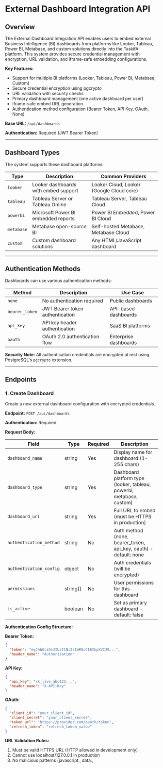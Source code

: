 # External Dashboard Integration API

## Overview

The External Dashboard Integration API enables users to embed external Business Intelligence (BI) dashboards from platforms like Looker, Tableau, Power BI, Metabase, and custom solutions directly into the TaskifAI platform. This system provides secure credential management with encryption, URL validation, and iframe-safe embedding configurations.

**Key Features:**
- Support for multiple BI platforms (Looker, Tableau, Power BI, Metabase, Custom)
- Secure credential encryption using pgcrypto
- URL validation with security checks
- Primary dashboard management (one active dashboard per user)
- Iframe-safe embed URL generation
- Authentication method configuration (Bearer Token, API Key, OAuth, None)

**Base URL:** `/api/dashboards`

**Authentication:** Required (JWT Bearer Token)

---

## Dashboard Types

The system supports these dashboard platforms:

| Type | Description | Common Providers |
|------|-------------|------------------|
| `looker` | Looker dashboards with embed support | Looker Cloud, Looker (Google Cloud core) |
| `tableau` | Tableau Server or Tableau Online | Tableau Server, Tableau Cloud |
| `powerbi` | Microsoft Power BI embedded reports | Power BI Embedded, Power BI Cloud |
| `metabase` | Metabase open-source BI | Self-hosted Metabase, Metabase Cloud |
| `custom` | Custom dashboard solutions | Any HTML/JavaScript dashboard |

---

## Authentication Methods

Dashboards can use various authentication methods:

| Method | Description | Use Case |
|--------|-------------|----------|
| `none` | No authentication required | Public dashboards |
| `bearer_token` | JWT Bearer token authentication | API-based dashboards |
| `api_key` | API key header authentication | SaaS BI platforms |
| `oauth` | OAuth 2.0 authentication flow | Enterprise dashboards |

**Security Note:** All authentication credentials are encrypted at rest using PostgreSQL's `pgcrypto` extension.

---

## Endpoints

### 1. Create Dashboard

Create a new external dashboard configuration with encrypted credentials.

**Endpoint:** `POST /api/dashboards`

**Authentication:** Required

**Request Body:**

| Field | Type | Required | Description |
|-------|------|----------|-------------|
| `dashboard_name` | string | Yes | Display name for dashboard (1-255 chars) |
| `dashboard_type` | string | Yes | Dashboard platform type (looker, tableau, powerbi, metabase, custom) |
| `dashboard_url` | string | Yes | Full URL to embed (must be HTTPS in production) |
| `authentication_method` | string | No | Auth method (none, bearer_token, api_key, oauth) - default: none |
| `authentication_config` | object | No | Auth credentials (will be encrypted) |
| `permissions` | string[] | No | User permissions for this dashboard |
| `is_active` | boolean | No | Set as primary dashboard - default: false |

**Authentication Config Structure:**

**Bearer Token:**
```json
{
  "token": "eyJhbGciOiJIUzI1NiIsInR5cCI6IkpXVCJ9...",
  "header_name": "Authorization"
}
```

**API Key:**
```json
{
  "api_key": "sk_live_abc123...",
  "header_name": "X-API-Key"
}
```

**OAuth:**
```json
{
  "client_id": "your_client_id",
  "client_secret": "your_client_secret",
  "token_url": "https://provider.com/oauth/token",
  "refresh_token": "refresh_token_value"
}
```

**URL Validation Rules:**

1. Must be valid HTTPS URL (HTTP allowed in development only)
2. Cannot use localhost/127.0.0.1 in production
3. No malicious patterns (javascript:, data:, <script>, etc.)
4. Optional domain whitelist enforcement
5. Provider-specific validation (e.g., Looker URLs must contain "looker")

#### Example Requests

**cURL:**

```bash
curl -X POST "https://api.taskifai.com/api/dashboards" \
  -H "Authorization: Bearer YOUR_JWT_TOKEN" \
  -H "Content-Type: application/json" \
  -d '{
    "dashboard_name": "Sales Analytics",
    "dashboard_type": "looker",
    "dashboard_url": "https://company.looker.com/dashboards/123",
    "authentication_method": "bearer_token",
    "authentication_config": {
      "token": "eyJhbGciOiJIUzI1NiIsInR5cCI6IkpXVCJ9...",
      "header_name": "Authorization"
    },
    "is_active": true
  }'
```

**Python:**

```python
import requests

url = "https://api.taskifai.com/api/dashboards"
headers = {
    "Authorization": f"Bearer {jwt_token}",
    "Content-Type": "application/json"
}
payload = {
    "dashboard_name": "Sales Analytics",
    "dashboard_type": "looker",
    "dashboard_url": "https://company.looker.com/dashboards/123",
    "authentication_method": "bearer_token",
    "authentication_config": {
        "token": "eyJhbGciOiJIUzI1NiIsInR5cCI6IkpXVCJ9...",
        "header_name": "Authorization"
    },
    "is_active": True
}

response = requests.post(url, json=payload, headers=headers)

if response.status_code == 201:
    dashboard = response.json()
    print(f"Created dashboard: {dashboard['config_id']}")
else:
    print(f"Error: {response.status_code} - {response.json()}")
```

**JavaScript:**

```javascript
const createDashboard = async () => {
  const response = await fetch('https://api.taskifai.com/api/dashboards', {
    method: 'POST',
    headers: {
      'Authorization': `Bearer ${jwtToken}`,
      'Content-Type': 'application/json'
    },
    body: JSON.stringify({
      dashboard_name: 'Sales Analytics',
      dashboard_type: 'looker',
      dashboard_url: 'https://company.looker.com/dashboards/123',
      authentication_method: 'bearer_token',
      authentication_config: {
        token: 'eyJhbGciOiJIUzI1NiIsInR5cCI6IkpXVCJ9...',
        header_name: 'Authorization'
      },
      is_active: true
    })
  });

  if (response.ok) {
    const dashboard = await response.json();
    console.log('Created dashboard:', dashboard.config_id);
  } else {
    const error = await response.json();
    console.error('Error:', error.detail);
  }
};
```

#### Success Response

**Status:** `201 Created`

```json
{
  "config_id": "550e8400-e29b-41d4-a716-446655440000",
  "dashboard_name": "Sales Analytics",
  "dashboard_type": "looker",
  "dashboard_url": "https://company.looker.com/dashboards/123",
  "authentication_method": "bearer_token",
  "authentication_config": {
    "token": "eyJhbGciOiJIUzI1NiIsInR5cCI6IkpXVCJ9...",
    "header_name": "Authorization"
  },
  "permissions": [],
  "is_active": true,
  "is_primary": true,
  "created_at": "2025-10-18T10:30:00Z",
  "updated_at": "2025-10-18T10:30:00Z"
}
```

#### Error Responses

**400 Bad Request - Invalid URL:**

```json
{
  "detail": "Invalid dashboard URL: URL must start with https://"
}
```

**400 Bad Request - Localhost in Production:**

```json
{
  "detail": "Invalid dashboard URL: Localhost URLs are not allowed in production"
}
```

**400 Bad Request - Malicious Pattern:**

```json
{
  "detail": "Invalid dashboard URL: Malicious pattern detected: javascript:"
}
```

**401 Unauthorized:**

```json
{
  "detail": "Not authenticated"
}
```

**500 Internal Server Error:**

```json
{
  "detail": "Failed to create dashboard: Database connection error"
}
```

---

### 2. List Dashboards

Retrieve all dashboard configurations for the authenticated user, with primary dashboard first.

**Endpoint:** `GET /api/dashboards`

**Authentication:** Required

**Query Parameters:**

| Parameter | Type | Default | Description |
|-----------|------|---------|-------------|
| `skip` | integer | 0 | Pagination offset |
| `limit` | integer | 50 | Number of dashboards to return (max 100) |

#### Example Requests

**cURL:**

```bash
curl -X GET "https://api.taskifai.com/api/dashboards?skip=0&limit=10" \
  -H "Authorization: Bearer YOUR_JWT_TOKEN"
```

**Python:**

```python
import requests

url = "https://api.taskifai.com/api/dashboards"
headers = {"Authorization": f"Bearer {jwt_token}"}
params = {"skip": 0, "limit": 10}

response = requests.get(url, headers=headers, params=params)

if response.status_code == 200:
    data = response.json()
    print(f"Found {data['total']} dashboards")
    for dashboard in data['dashboards']:
        print(f"- {dashboard['dashboard_name']} ({'Primary' if dashboard['is_primary'] else 'Secondary'})")
else:
    print(f"Error: {response.status_code}")
```

**JavaScript:**

```javascript
const listDashboards = async (skip = 0, limit = 10) => {
  const url = new URL('https://api.taskifai.com/api/dashboards');
  url.searchParams.append('skip', skip);
  url.searchParams.append('limit', limit);

  const response = await fetch(url, {
    headers: {
      'Authorization': `Bearer ${jwtToken}`
    }
  });

  if (response.ok) {
    const data = await response.json();
    console.log(`Found ${data.total} dashboards`);
    data.dashboards.forEach(dashboard => {
      console.log(`- ${dashboard.dashboard_name} (${dashboard.is_primary ? 'Primary' : 'Secondary'})`);
    });
  } else {
    console.error('Error:', response.status);
  }
};
```

#### Success Response

**Status:** `200 OK`

```json
{
  "dashboards": [
    {
      "config_id": "550e8400-e29b-41d4-a716-446655440000",
      "dashboard_name": "Sales Analytics",
      "dashboard_type": "looker",
      "dashboard_url": "https://company.looker.com/dashboards/123",
      "authentication_method": "bearer_token",
      "authentication_config": {
        "token": "eyJhbGciOiJIUzI1NiIsInR5cCI6IkpXVCJ9...",
        "header_name": "Authorization"
      },
      "permissions": ["view", "export"],
      "is_active": true,
      "is_primary": true,
      "created_at": "2025-10-18T10:30:00Z",
      "updated_at": "2025-10-18T10:30:00Z"
    },
    {
      "config_id": "660e8400-e29b-41d4-a716-446655440001",
      "dashboard_name": "Marketing Metrics",
      "dashboard_type": "tableau",
      "dashboard_url": "https://tableau.company.com/views/marketing",
      "authentication_method": "api_key",
      "authentication_config": {
        "api_key": "sk_live_abc123...",
        "header_name": "X-API-Key"
      },
      "permissions": ["view"],
      "is_active": false,
      "is_primary": false,
      "created_at": "2025-10-17T14:20:00Z",
      "updated_at": "2025-10-17T14:20:00Z"
    }
  ],
  "total": 2,
  "skip": 0,
  "limit": 50,
  "primary_dashboard": {
    "config_id": "550e8400-e29b-41d4-a716-446655440000",
    "dashboard_name": "Sales Analytics",
    "dashboard_type": "looker",
    "dashboard_url": "https://company.looker.com/dashboards/123",
    "authentication_method": "bearer_token",
    "authentication_config": {
      "token": "eyJhbGciOiJIUzI1NiIsInR5cCI6IkpXVCJ9...",
      "header_name": "Authorization"
    },
    "permissions": ["view", "export"],
    "is_active": true,
    "is_primary": true,
    "created_at": "2025-10-18T10:30:00Z",
    "updated_at": "2025-10-18T10:30:00Z"
  }
}
```

#### Error Responses

**401 Unauthorized:**

```json
{
  "detail": "Not authenticated"
}
```

**500 Internal Server Error:**

```json
{
  "detail": "Failed to list dashboards: Database connection error"
}
```

---

### 3. Get Dashboard by ID

Retrieve detailed information for a specific dashboard configuration.

**Endpoint:** `GET /api/dashboards/{dashboard_id}`

**Authentication:** Required

**Path Parameters:**

| Parameter | Type | Required | Description |
|-----------|------|----------|-------------|
| `dashboard_id` | UUID | Yes | Dashboard configuration ID |

#### Example Requests

**cURL:**

```bash
curl -X GET "https://api.taskifai.com/api/dashboards/550e8400-e29b-41d4-a716-446655440000" \
  -H "Authorization: Bearer YOUR_JWT_TOKEN"
```

**Python:**

```python
import requests

dashboard_id = "550e8400-e29b-41d4-a716-446655440000"
url = f"https://api.taskifai.com/api/dashboards/{dashboard_id}"
headers = {"Authorization": f"Bearer {jwt_token}"}

response = requests.get(url, headers=headers)

if response.status_code == 200:
    dashboard = response.json()
    print(f"Dashboard: {dashboard['dashboard_name']}")
    print(f"Type: {dashboard['dashboard_type']}")
    print(f"Primary: {dashboard['is_primary']}")
else:
    print(f"Error: {response.status_code} - {response.json()}")
```

**JavaScript:**

```javascript
const getDashboard = async (dashboardId) => {
  const response = await fetch(
    `https://api.taskifai.com/api/dashboards/${dashboardId}`,
    {
      headers: {
        'Authorization': `Bearer ${jwtToken}`
      }
    }
  );

  if (response.ok) {
    const dashboard = await response.json();
    console.log('Dashboard:', dashboard.dashboard_name);
    console.log('Type:', dashboard.dashboard_type);
    console.log('Primary:', dashboard.is_primary);
  } else {
    const error = await response.json();
    console.error('Error:', error.detail);
  }
};
```

#### Success Response

**Status:** `200 OK`

```json
{
  "config_id": "550e8400-e29b-41d4-a716-446655440000",
  "dashboard_name": "Sales Analytics",
  "dashboard_type": "looker",
  "dashboard_url": "https://company.looker.com/dashboards/123",
  "authentication_method": "bearer_token",
  "authentication_config": {
    "token": "eyJhbGciOiJIUzI1NiIsInR5cCI6IkpXVCJ9...",
    "header_name": "Authorization"
  },
  "permissions": ["view", "export"],
  "is_active": true,
  "is_primary": true,
  "created_at": "2025-10-18T10:30:00Z",
  "updated_at": "2025-10-18T10:30:00Z"
}
```

#### Error Responses

**404 Not Found:**

```json
{
  "detail": "Dashboard not found"
}
```

**401 Unauthorized:**

```json
{
  "detail": "Not authenticated"
}
```

**500 Internal Server Error:**

```json
{
  "detail": "Failed to get dashboard: Database error"
}
```

---

### 4. Update Dashboard

Update an existing dashboard configuration. Only provided fields will be updated.

**Endpoint:** `PUT /api/dashboards/{dashboard_id}`

**Authentication:** Required

**Path Parameters:**

| Parameter | Type | Required | Description |
|-----------|------|----------|-------------|
| `dashboard_id` | UUID | Yes | Dashboard configuration ID |

**Request Body:**

All fields are optional. Only include fields you want to update.

| Field | Type | Description |
|-------|------|-------------|
| `dashboard_name` | string | Updated display name |
| `dashboard_type` | string | Updated dashboard type |
| `dashboard_url` | string | Updated embed URL (will be validated) |
| `authentication_method` | string | Updated auth method |
| `authentication_config` | object | Updated auth credentials (will be encrypted) |
| `permissions` | string[] | Updated permissions |
| `is_active` | boolean | Enable/disable dashboard |

#### Example Requests

**cURL:**

```bash
curl -X PUT "https://api.taskifai.com/api/dashboards/550e8400-e29b-41d4-a716-446655440000" \
  -H "Authorization: Bearer YOUR_JWT_TOKEN" \
  -H "Content-Type: application/json" \
  -d '{
    "dashboard_name": "Updated Sales Dashboard",
    "is_active": false
  }'
```

**Python:**

```python
import requests

dashboard_id = "550e8400-e29b-41d4-a716-446655440000"
url = f"https://api.taskifai.com/api/dashboards/{dashboard_id}"
headers = {
    "Authorization": f"Bearer {jwt_token}",
    "Content-Type": "application/json"
}
payload = {
    "dashboard_name": "Updated Sales Dashboard",
    "is_active": False
}

response = requests.put(url, json=payload, headers=headers)

if response.status_code == 200:
    dashboard = response.json()
    print(f"Updated dashboard: {dashboard['dashboard_name']}")
else:
    print(f"Error: {response.status_code} - {response.json()}")
```

**JavaScript:**

```javascript
const updateDashboard = async (dashboardId, updates) => {
  const response = await fetch(
    `https://api.taskifai.com/api/dashboards/${dashboardId}`,
    {
      method: 'PUT',
      headers: {
        'Authorization': `Bearer ${jwtToken}`,
        'Content-Type': 'application/json'
      },
      body: JSON.stringify(updates)
    }
  );

  if (response.ok) {
    const dashboard = await response.json();
    console.log('Updated dashboard:', dashboard.dashboard_name);
  } else {
    const error = await response.json();
    console.error('Error:', error.detail);
  }
};

// Example usage
updateDashboard('550e8400-e29b-41d4-a716-446655440000', {
  dashboard_name: 'Updated Sales Dashboard',
  is_active: false
});
```

#### Success Response

**Status:** `200 OK`

```json
{
  "config_id": "550e8400-e29b-41d4-a716-446655440000",
  "dashboard_name": "Updated Sales Dashboard",
  "dashboard_type": "looker",
  "dashboard_url": "https://company.looker.com/dashboards/123",
  "authentication_method": "bearer_token",
  "authentication_config": {
    "token": "eyJhbGciOiJIUzI1NiIsInR5cCI6IkpXVCJ9...",
    "header_name": "Authorization"
  },
  "permissions": ["view", "export"],
  "is_active": false,
  "is_primary": false,
  "created_at": "2025-10-18T10:30:00Z",
  "updated_at": "2025-10-18T11:45:00Z"
}
```

#### Error Responses

**400 Bad Request - Invalid URL:**

```json
{
  "detail": "Invalid dashboard URL: URL must start with https://"
}
```

**404 Not Found:**

```json
{
  "detail": "Dashboard not found"
}
```

**401 Unauthorized:**

```json
{
  "detail": "Not authenticated"
}
```

**500 Internal Server Error:**

```json
{
  "detail": "Failed to update dashboard: Database error"
}
```

---

### 5. Delete Dashboard

Permanently delete a dashboard configuration.

**Endpoint:** `DELETE /api/dashboards/{dashboard_id}`

**Authentication:** Required

**Path Parameters:**

| Parameter | Type | Required | Description |
|-----------|------|----------|-------------|
| `dashboard_id` | UUID | Yes | Dashboard configuration ID |

#### Example Requests

**cURL:**

```bash
curl -X DELETE "https://api.taskifai.com/api/dashboards/550e8400-e29b-41d4-a716-446655440000" \
  -H "Authorization: Bearer YOUR_JWT_TOKEN"
```

**Python:**

```python
import requests

dashboard_id = "550e8400-e29b-41d4-a716-446655440000"
url = f"https://api.taskifai.com/api/dashboards/{dashboard_id}"
headers = {"Authorization": f"Bearer {jwt_token}"}

response = requests.delete(url, headers=headers)

if response.status_code == 204:
    print("Dashboard deleted successfully")
else:
    print(f"Error: {response.status_code} - {response.json()}")
```

**JavaScript:**

```javascript
const deleteDashboard = async (dashboardId) => {
  const response = await fetch(
    `https://api.taskifai.com/api/dashboards/${dashboardId}`,
    {
      method: 'DELETE',
      headers: {
        'Authorization': `Bearer ${jwtToken}`
      }
    }
  );

  if (response.status === 204) {
    console.log('Dashboard deleted successfully');
  } else {
    const error = await response.json();
    console.error('Error:', error.detail);
  }
};
```

#### Success Response

**Status:** `204 No Content`

No response body.

#### Error Responses

**404 Not Found:**

```json
{
  "detail": "Dashboard not found"
}
```

**401 Unauthorized:**

```json
{
  "detail": "Not authenticated"
}
```

**500 Internal Server Error:**

```json
{
  "detail": "Failed to delete dashboard: Database error"
}
```

---

### 6. Set Primary Dashboard

Set a dashboard as the primary (active) dashboard. Only one dashboard can be primary at a time.

**Endpoint:** `PATCH /api/dashboards/{dashboard_id}/primary`

**Authentication:** Required

**Path Parameters:**

| Parameter | Type | Required | Description |
|-----------|------|----------|-------------|
| `dashboard_id` | UUID | Yes | Dashboard configuration ID |

**Behavior:**
- Sets `is_active=true` for the specified dashboard
- Automatically sets `is_active=false` for all other user dashboards
- Returns the updated dashboard configuration

#### Example Requests

**cURL:**

```bash
curl -X PATCH "https://api.taskifai.com/api/dashboards/550e8400-e29b-41d4-a716-446655440000/primary" \
  -H "Authorization: Bearer YOUR_JWT_TOKEN"
```

**Python:**

```python
import requests

dashboard_id = "550e8400-e29b-41d4-a716-446655440000"
url = f"https://api.taskifai.com/api/dashboards/{dashboard_id}/primary"
headers = {"Authorization": f"Bearer {jwt_token}"}

response = requests.patch(url, headers=headers)

if response.status_code == 200:
    dashboard = response.json()
    print(f"Set {dashboard['dashboard_name']} as primary")
else:
    print(f"Error: {response.status_code} - {response.json()}")
```

**JavaScript:**

```javascript
const setPrimaryDashboard = async (dashboardId) => {
  const response = await fetch(
    `https://api.taskifai.com/api/dashboards/${dashboardId}/primary`,
    {
      method: 'PATCH',
      headers: {
        'Authorization': `Bearer ${jwtToken}`
      }
    }
  );

  if (response.ok) {
    const dashboard = await response.json();
    console.log(`Set ${dashboard.dashboard_name} as primary`);
  } else {
    const error = await response.json();
    console.error('Error:', error.detail);
  }
};
```

#### Success Response

**Status:** `200 OK`

```json
{
  "config_id": "550e8400-e29b-41d4-a716-446655440000",
  "dashboard_name": "Sales Analytics",
  "dashboard_type": "looker",
  "dashboard_url": "https://company.looker.com/dashboards/123",
  "authentication_method": "bearer_token",
  "authentication_config": {
    "token": "eyJhbGciOiJIUzI1NiIsInR5cCI6IkpXVCJ9...",
    "header_name": "Authorization"
  },
  "permissions": ["view", "export"],
  "is_active": true,
  "is_primary": true,
  "created_at": "2025-10-18T10:30:00Z",
  "updated_at": "2025-10-18T12:00:00Z"
}
```

#### Error Responses

**404 Not Found:**

```json
{
  "detail": "Dashboard not found"
}
```

**401 Unauthorized:**

```json
{
  "detail": "Not authenticated"
}
```

**500 Internal Server Error:**

```json
{
  "detail": "Failed to set primary dashboard: Database error"
}
```

---

### 7. Get Embed URL

Generate a secure embed URL with authentication for iframe display.

**Endpoint:** `POST /api/dashboards/embed`

**Authentication:** Required

**Request Body:**

| Field | Type | Required | Description |
|-------|------|----------|-------------|
| `dashboard_id` | UUID | Yes | Dashboard configuration ID |

**Response includes:**
- Embed-ready URL with authentication
- Dashboard metadata
- Recommended iframe sandbox attributes

#### Example Requests

**cURL:**

```bash
curl -X POST "https://api.taskifai.com/api/dashboards/embed" \
  -H "Authorization: Bearer YOUR_JWT_TOKEN" \
  -H "Content-Type: application/json" \
  -d '{
    "dashboard_id": "550e8400-e29b-41d4-a716-446655440000"
  }'
```

**Python:**

```python
import requests

url = "https://api.taskifai.com/api/dashboards/embed"
headers = {
    "Authorization": f"Bearer {jwt_token}",
    "Content-Type": "application/json"
}
payload = {
    "dashboard_id": "550e8400-e29b-41d4-a716-446655440000"
}

response = requests.post(url, json=payload, headers=headers)

if response.status_code == 200:
    embed_data = response.json()
    print(f"Embed URL: {embed_data['embed_url']}")
    print(f"Requires auth: {embed_data['requires_auth']}")
    print(f"Sandbox attributes: {', '.join(embed_data['sandbox_attributes'])}")
else:
    print(f"Error: {response.status_code} - {response.json()}")
```

**JavaScript:**

```javascript
const getEmbedUrl = async (dashboardId) => {
  const response = await fetch('https://api.taskifai.com/api/dashboards/embed', {
    method: 'POST',
    headers: {
      'Authorization': `Bearer ${jwtToken}`,
      'Content-Type': 'application/json'
    },
    body: JSON.stringify({
      dashboard_id: dashboardId
    })
  });

  if (response.ok) {
    const embedData = await response.json();
    console.log('Embed URL:', embedData.embed_url);
    console.log('Requires auth:', embedData.requires_auth);

    // Create iframe
    const iframe = document.createElement('iframe');
    iframe.src = embedData.embed_url;
    iframe.sandbox = embedData.sandbox_attributes.join(' ');
    iframe.width = '100%';
    iframe.height = '600px';

    document.getElementById('dashboard-container').appendChild(iframe);
  } else {
    const error = await response.json();
    console.error('Error:', error.detail);
  }
};
```

#### Success Response

**Status:** `200 OK`

```json
{
  "embed_url": "https://company.looker.com/embed/dashboards/123?embed_domain=taskifai.com&auth_token=eyJhbGciOiJIUzI1NiIsInR5cCI6IkpXVCJ9...",
  "dashboard_name": "Sales Analytics",
  "dashboard_type": "looker",
  "requires_auth": true,
  "sandbox_attributes": [
    "allow-scripts",
    "allow-same-origin",
    "allow-forms",
    "allow-popups",
    "allow-downloads"
  ]
}
```

**Embed URL Transformation Examples:**

**Looker:**
- Original: `https://company.looker.com/dashboards/123`
- Embed: `https://company.looker.com/embed/dashboards/123`

**Tableau:**
- Original: `https://tableau.company.com/views/dashboard`
- Embed: `https://tableau.company.com/views/dashboard?:embed=y&:showVizHome=no`

**Power BI:**
- Original: `https://app.powerbi.com/view?r=abc123`
- Embed: Same (no transformation needed)

#### Error Responses

**404 Not Found:**

```json
{
  "detail": "Dashboard not found"
}
```

**401 Unauthorized:**

```json
{
  "detail": "Not authenticated"
}
```

**500 Internal Server Error:**

```json
{
  "detail": "Failed to get embed URL: Configuration error"
}
```

---

## Dynamic Dashboard Configuration API

The Dynamic Dashboard Configuration API allows users to customize their dashboard layout, KPIs, widgets, and filters. This is separate from the External Dashboard Integration and manages the internal TaskifAI dashboard experience.

**Base URL:** `/api/dashboard-configs`

**Authentication:** Required (JWT Bearer Token)

---

### Dashboard Configuration Concepts

#### Widget Types

| Widget Type | Description | Use Case |
|------------|-------------|----------|
| `kpi_grid` | Grid of KPI metrics | Overview statistics |
| `recent_uploads` | Recent file uploads | Upload history |
| `top_products` | Best-selling products | Product performance |
| `reseller_performance` | Reseller metrics | B2B analytics |
| `category_revenue` | Revenue by category | Category analysis |
| `revenue_chart` | Revenue over time | Trend analysis |
| `sales_trend` | Sales trend line chart | Sales forecasting |

#### KPI Types

| KPI Type | Description | Data Source |
|----------|-------------|-------------|
| `total_revenue` | Total sales revenue | ecommerce_orders |
| `total_units` | Total units sold | ecommerce_orders |
| `avg_price` | Average selling price | ecommerce_orders |
| `total_uploads` | Total file uploads | upload_batches |
| `gross_profit` | Total gross profit | ecommerce_orders |
| `profit_margin` | Profit margin % | ecommerce_orders |
| `unique_countries` | Countries with sales | ecommerce_orders |
| `order_count` | Total order count | ecommerce_orders |
| `reseller_count` | Active resellers | BIBBI resellers |
| `category_mix` | Category distribution | ecommerce_orders |
| `yoy_growth` | Year-over-year growth | ecommerce_orders |
| `top_products` | Top 10 products | ecommerce_orders |

#### Dashboard Filters

Dashboards support these default filters:

**Date Ranges:**
- `last_7_days`, `last_14_days`, `last_30_days`
- `last_60_days`, `last_90_days`, `last_180_days`, `last_365_days`
- `this_month`, `last_month`
- `this_quarter`, `last_quarter`
- `this_year`, `last_year`
- `all_time`

**Other Filters:**
- `vendor`: Filter by vendor (default: "all")
- `category`: Filter by product category (optional)
- `reseller`: Filter by reseller (BIBBI only, optional)

---

### 8. Get Default Dashboard Config

Retrieve the default dashboard configuration for the current user.

**Endpoint:** `GET /api/dashboard-configs/default`

**Authentication:** Required

**Priority Order:**
1. User's personal default (`is_default=true`, `user_id=current_user`)
2. Tenant-wide default (`is_default=true`, `user_id=NULL`)

#### Example Requests

**cURL:**

```bash
curl -X GET "https://api.taskifai.com/api/dashboard-configs/default" \
  -H "Authorization: Bearer YOUR_JWT_TOKEN"
```

**Python:**

```python
import requests

url = "https://api.taskifai.com/api/dashboard-configs/default"
headers = {"Authorization": f"Bearer {jwt_token}"}

response = requests.get(url, headers=headers)

if response.status_code == 200:
    config = response.json()
    print(f"Dashboard: {config['dashboard_name']}")
    print(f"Widgets: {len(config['layout'])}")
    print(f"KPIs: {', '.join(config['kpis'])}")
else:
    print(f"Error: {response.status_code} - {response.json()}")
```

**JavaScript:**

```javascript
const getDefaultDashboard = async () => {
  const response = await fetch(
    'https://api.taskifai.com/api/dashboard-configs/default',
    {
      headers: {
        'Authorization': `Bearer ${jwtToken}`
      }
    }
  );

  if (response.ok) {
    const config = await response.json();
    console.log('Dashboard:', config.dashboard_name);
    console.log('Widgets:', config.layout.length);
    console.log('KPIs:', config.kpis.join(', '));
  } else {
    const error = await response.json();
    console.error('Error:', error.detail);
  }
};
```

#### Success Response

**Status:** `200 OK`

```json
{
  "dashboard_id": "550e8400-e29b-41d4-a716-446655440000",
  "user_id": null,
  "dashboard_name": "Overview Dashboard",
  "description": "Real-time overview of sales performance",
  "layout": [
    {
      "id": "kpi-grid",
      "type": "kpi_grid",
      "position": {
        "row": 0,
        "col": 0,
        "width": 12,
        "height": 2
      },
      "props": {
        "title": "Key Metrics",
        "kpis": ["total_revenue", "total_units", "avg_price", "profit_margin"]
      }
    },
    {
      "id": "revenue-chart",
      "type": "revenue_chart",
      "position": {
        "row": 2,
        "col": 0,
        "width": 8,
        "height": 4
      },
      "props": {
        "title": "Revenue Trend",
        "chart_type": "area"
      }
    },
    {
      "id": "top-products",
      "type": "top_products",
      "position": {
        "row": 2,
        "col": 8,
        "width": 4,
        "height": 4
      },
      "props": {
        "title": "Top Products",
        "limit": 10
      }
    }
  ],
  "kpis": ["total_revenue", "total_units", "avg_price", "profit_margin"],
  "filters": {
    "date_range": "last_30_days",
    "vendor": "all",
    "category": null,
    "reseller": null
  },
  "is_default": true,
  "is_active": true,
  "display_order": 0,
  "created_at": "2025-10-10T10:00:00Z",
  "updated_at": "2025-10-10T10:00:00Z"
}
```

#### Error Responses

**404 Not Found:**

```json
{
  "detail": "No default dashboard configuration found"
}
```

**401 Unauthorized:**

```json
{
  "detail": "Not authenticated"
}
```

**500 Internal Server Error:**

```json
{
  "detail": "Failed to fetch default dashboard config: Database error"
}
```

---

### 9. List Dashboard Configs

List all dashboard configurations for the current user.

**Endpoint:** `GET /api/dashboard-configs`

**Authentication:** Required

**Query Parameters:**

| Parameter | Type | Default | Description |
|-----------|------|---------|-------------|
| `include_tenant_defaults` | boolean | true | Include tenant-wide defaults in results |

#### Example Requests

**cURL:**

```bash
curl -X GET "https://api.taskifai.com/api/dashboard-configs?include_tenant_defaults=true" \
  -H "Authorization: Bearer YOUR_JWT_TOKEN"
```

**Python:**

```python
import requests

url = "https://api.taskifai.com/api/dashboard-configs"
headers = {"Authorization": f"Bearer {jwt_token}"}
params = {"include_tenant_defaults": True}

response = requests.get(url, headers=headers, params=params)

if response.status_code == 200:
    data = response.json()
    print(f"Total dashboards: {data['total']}")
    print(f"Has default: {data['has_default']}")
    for dashboard in data['dashboards']:
        print(f"- {dashboard['dashboard_name']} ({dashboard['widget_count']} widgets)")
else:
    print(f"Error: {response.status_code}")
```

**JavaScript:**

```javascript
const listDashboardConfigs = async (includeTenantDefaults = true) => {
  const url = new URL('https://api.taskifai.com/api/dashboard-configs');
  url.searchParams.append('include_tenant_defaults', includeTenantDefaults);

  const response = await fetch(url, {
    headers: {
      'Authorization': `Bearer ${jwtToken}`
    }
  });

  if (response.ok) {
    const data = await response.json();
    console.log(`Total dashboards: ${data.total}`);
    console.log(`Has default: ${data.has_default}`);
    data.dashboards.forEach(dashboard => {
      console.log(`- ${dashboard.dashboard_name} (${dashboard.widget_count} widgets)`);
    });
  } else {
    console.error('Error:', response.status);
  }
};
```

#### Success Response

**Status:** `200 OK`

```json
{
  "dashboards": [
    {
      "dashboard_id": "550e8400-e29b-41d4-a716-446655440000",
      "dashboard_name": "Overview Dashboard",
      "description": "Real-time overview of sales performance",
      "is_default": true,
      "is_active": true,
      "display_order": 0,
      "widget_count": 3,
      "kpi_count": 4,
      "updated_at": "2025-10-10T10:00:00Z"
    },
    {
      "dashboard_id": "660e8400-e29b-41d4-a716-446655440001",
      "dashboard_name": "Marketing Dashboard",
      "description": "Marketing campaign performance",
      "is_default": false,
      "is_active": true,
      "display_order": 1,
      "widget_count": 5,
      "kpi_count": 6,
      "updated_at": "2025-10-15T14:30:00Z"
    }
  ],
  "total": 2,
  "has_default": true
}
```

#### Error Responses

**401 Unauthorized:**

```json
{
  "detail": "Not authenticated"
}
```

**500 Internal Server Error:**

```json
{
  "detail": "Failed to list dashboard configs: Database error"
}
```

---

### 10. Get Dashboard Config by ID

Retrieve a specific dashboard configuration by ID.

**Endpoint:** `GET /api/dashboard-configs/{dashboard_id}`

**Authentication:** Required

**Path Parameters:**

| Parameter | Type | Required | Description |
|-----------|------|----------|-------------|
| `dashboard_id` | UUID | Yes | Dashboard configuration ID |

**Authorization:**
- User can access their own configs
- User can access tenant-wide defaults (`user_id=NULL`)

#### Example Requests

**cURL:**

```bash
curl -X GET "https://api.taskifai.com/api/dashboard-configs/550e8400-e29b-41d4-a716-446655440000" \
  -H "Authorization: Bearer YOUR_JWT_TOKEN"
```

**Python:**

```python
import requests

dashboard_id = "550e8400-e29b-41d4-a716-446655440000"
url = f"https://api.taskifai.com/api/dashboard-configs/{dashboard_id}"
headers = {"Authorization": f"Bearer {jwt_token}"}

response = requests.get(url, headers=headers)

if response.status_code == 200:
    config = response.json()
    print(f"Dashboard: {config['dashboard_name']}")
    print(f"Widgets: {len(config['layout'])}")
else:
    print(f"Error: {response.status_code} - {response.json()}")
```

**JavaScript:**

```javascript
const getDashboardConfig = async (dashboardId) => {
  const response = await fetch(
    `https://api.taskifai.com/api/dashboard-configs/${dashboardId}`,
    {
      headers: {
        'Authorization': `Bearer ${jwtToken}`
      }
    }
  );

  if (response.ok) {
    const config = await response.json();
    console.log('Dashboard:', config.dashboard_name);
    console.log('Widgets:', config.layout.length);
  } else {
    const error = await response.json();
    console.error('Error:', error.detail);
  }
};
```

#### Success Response

**Status:** `200 OK`

(Same structure as Get Default Dashboard Config response)

#### Error Responses

**403 Forbidden:**

```json
{
  "detail": "You don't have permission to access this dashboard configuration"
}
```

**404 Not Found:**

```json
{
  "detail": "Dashboard configuration not found"
}
```

**401 Unauthorized:**

```json
{
  "detail": "Not authenticated"
}
```

**500 Internal Server Error:**

```json
{
  "detail": "Failed to fetch dashboard config: Database error"
}
```

---

### 11. Create Dashboard Config

Create a new dashboard configuration for the current user.

**Endpoint:** `POST /api/dashboard-configs`

**Authentication:** Required

**Request Body:**

| Field | Type | Required | Description |
|-------|------|----------|-------------|
| `dashboard_name` | string | Yes | Display name (1-255 chars) |
| `description` | string | No | Dashboard description (max 1000 chars) |
| `layout` | WidgetConfig[] | Yes | Array of widget configurations (min 1) |
| `kpis` | KPIType[] | No | Array of KPI types (default: []) |
| `filters` | DashboardFilters | No | Default filter settings |
| `is_default` | boolean | No | Set as default dashboard (default: false) |
| `is_active` | boolean | No | Active status (default: true) |
| `display_order` | integer | No | Display order (default: 0) |

**Widget Config Structure:**

```json
{
  "id": "unique-widget-id",
  "type": "kpi_grid",
  "position": {
    "row": 0,
    "col": 0,
    "width": 12,
    "height": 2
  },
  "props": {
    "title": "Key Metrics",
    "kpis": ["total_revenue", "total_units"]
  }
}
```

**Position Rules:**
- 12-column grid system
- `col`: 0-11 (column position)
- `width`: 1-12 (column span)
- `row`: 0+ (row position)
- `height`: 1-12 (row span)

#### Example Requests

**cURL:**

```bash
curl -X POST "https://api.taskifai.com/api/dashboard-configs" \
  -H "Authorization: Bearer YOUR_JWT_TOKEN" \
  -H "Content-Type: application/json" \
  -d '{
    "dashboard_name": "My Custom Dashboard",
    "description": "Custom analytics dashboard",
    "layout": [
      {
        "id": "kpi-grid",
        "type": "kpi_grid",
        "position": {"row": 0, "col": 0, "width": 12, "height": 2},
        "props": {"title": "Key Metrics", "kpis": ["total_revenue", "total_units"]}
      }
    ],
    "kpis": ["total_revenue", "total_units", "avg_price"],
    "filters": {
      "date_range": "last_30_days",
      "vendor": "all"
    },
    "is_default": true
  }'
```

**Python:**

```python
import requests

url = "https://api.taskifai.com/api/dashboard-configs"
headers = {
    "Authorization": f"Bearer {jwt_token}",
    "Content-Type": "application/json"
}
payload = {
    "dashboard_name": "My Custom Dashboard",
    "description": "Custom analytics dashboard",
    "layout": [
        {
            "id": "kpi-grid",
            "type": "kpi_grid",
            "position": {"row": 0, "col": 0, "width": 12, "height": 2},
            "props": {"title": "Key Metrics", "kpis": ["total_revenue", "total_units"]}
        },
        {
            "id": "revenue-chart",
            "type": "revenue_chart",
            "position": {"row": 2, "col": 0, "width": 8, "height": 4},
            "props": {"title": "Revenue Trend", "chart_type": "line"}
        }
    ],
    "kpis": ["total_revenue", "total_units", "avg_price"],
    "filters": {
        "date_range": "last_30_days",
        "vendor": "all"
    },
    "is_default": True
}

response = requests.post(url, json=payload, headers=headers)

if response.status_code == 201:
    config = response.json()
    print(f"Created dashboard: {config['dashboard_id']}")
else:
    print(f"Error: {response.status_code} - {response.json()}")
```

**JavaScript:**

```javascript
const createDashboardConfig = async () => {
  const response = await fetch('https://api.taskifai.com/api/dashboard-configs', {
    method: 'POST',
    headers: {
      'Authorization': `Bearer ${jwtToken}`,
      'Content-Type': 'application/json'
    },
    body: JSON.stringify({
      dashboard_name: 'My Custom Dashboard',
      description: 'Custom analytics dashboard',
      layout: [
        {
          id: 'kpi-grid',
          type: 'kpi_grid',
          position: { row: 0, col: 0, width: 12, height: 2 },
          props: { title: 'Key Metrics', kpis: ['total_revenue', 'total_units'] }
        },
        {
          id: 'revenue-chart',
          type: 'revenue_chart',
          position: { row: 2, col: 0, width: 8, height: 4 },
          props: { title: 'Revenue Trend', chart_type: 'line' }
        }
      ],
      kpis: ['total_revenue', 'total_units', 'avg_price'],
      filters: {
        date_range: 'last_30_days',
        vendor: 'all'
      },
      is_default: true
    })
  });

  if (response.ok) {
    const config = await response.json();
    console.log('Created dashboard:', config.dashboard_id);
  } else {
    const error = await response.json();
    console.error('Error:', error.detail);
  }
};
```

#### Success Response

**Status:** `201 Created`

(Same structure as Get Default Dashboard Config response)

#### Error Responses

**400 Bad Request - Duplicate Widget IDs:**

```json
{
  "detail": "All widget IDs must be unique within a dashboard"
}
```

**400 Bad Request - Invalid Date Range:**

```json
{
  "detail": "Invalid date_range. Must be one of: last_7_days, last_14_days, last_30_days..."
}
```

**401 Unauthorized:**

```json
{
  "detail": "Not authenticated"
}
```

**500 Internal Server Error:**

```json
{
  "detail": "Failed to create dashboard config: Database error"
}
```

---

### 12. Update Dashboard Config

Update an existing dashboard configuration.

**Endpoint:** `PUT /api/dashboard-configs/{dashboard_id}`

**Authentication:** Required

**Path Parameters:**

| Parameter | Type | Required | Description |
|-----------|------|----------|-------------|
| `dashboard_id` | UUID | Yes | Dashboard configuration ID |

**Request Body:**

All fields are optional. Only provided fields will be updated.

| Field | Type | Description |
|-------|------|-------------|
| `dashboard_name` | string | Updated display name |
| `description` | string | Updated description |
| `layout` | WidgetConfig[] | Updated widget layout |
| `kpis` | KPIType[] | Updated KPI list |
| `filters` | DashboardFilters | Updated default filters |
| `is_default` | boolean | Set as default |
| `is_active` | boolean | Active status |
| `display_order` | integer | Display order |

**Authorization:**
- User can only update their own configurations

#### Example Requests

**cURL:**

```bash
curl -X PUT "https://api.taskifai.com/api/dashboard-configs/550e8400-e29b-41d4-a716-446655440000" \
  -H "Authorization: Bearer YOUR_JWT_TOKEN" \
  -H "Content-Type: application/json" \
  -d '{
    "dashboard_name": "Updated Dashboard Name",
    "is_default": true
  }'
```

**Python:**

```python
import requests

dashboard_id = "550e8400-e29b-41d4-a716-446655440000"
url = f"https://api.taskifai.com/api/dashboard-configs/{dashboard_id}"
headers = {
    "Authorization": f"Bearer {jwt_token}",
    "Content-Type": "application/json"
}
payload = {
    "dashboard_name": "Updated Dashboard Name",
    "is_default": True
}

response = requests.put(url, json=payload, headers=headers)

if response.status_code == 200:
    config = response.json()
    print(f"Updated dashboard: {config['dashboard_name']}")
else:
    print(f"Error: {response.status_code} - {response.json()}")
```

**JavaScript:**

```javascript
const updateDashboardConfig = async (dashboardId, updates) => {
  const response = await fetch(
    `https://api.taskifai.com/api/dashboard-configs/${dashboardId}`,
    {
      method: 'PUT',
      headers: {
        'Authorization': `Bearer ${jwtToken}`,
        'Content-Type': 'application/json'
      },
      body: JSON.stringify(updates)
    }
  );

  if (response.ok) {
    const config = await response.json();
    console.log('Updated dashboard:', config.dashboard_name);
  } else {
    const error = await response.json();
    console.error('Error:', error.detail);
  }
};
```

#### Success Response

**Status:** `200 OK`

(Same structure as Get Default Dashboard Config response)

#### Error Responses

**403 Forbidden:**

```json
{
  "detail": "You don't have permission to update this dashboard configuration"
}
```

**404 Not Found:**

```json
{
  "detail": "Dashboard configuration not found"
}
```

**401 Unauthorized:**

```json
{
  "detail": "Not authenticated"
}
```

**500 Internal Server Error:**

```json
{
  "detail": "Failed to update dashboard config: Database error"
}
```

---

### 13. Delete Dashboard Config

Delete a dashboard configuration.

**Endpoint:** `DELETE /api/dashboard-configs/{dashboard_id}`

**Authentication:** Required

**Path Parameters:**

| Parameter | Type | Required | Description |
|-----------|------|----------|-------------|
| `dashboard_id` | UUID | Yes | Dashboard configuration ID |

**Authorization:**
- User can only delete their own configurations
- Cannot delete tenant-wide defaults (`user_id=NULL`)

#### Example Requests

**cURL:**

```bash
curl -X DELETE "https://api.taskifai.com/api/dashboard-configs/550e8400-e29b-41d4-a716-446655440000" \
  -H "Authorization: Bearer YOUR_JWT_TOKEN"
```

**Python:**

```python
import requests

dashboard_id = "550e8400-e29b-41d4-a716-446655440000"
url = f"https://api.taskifai.com/api/dashboard-configs/{dashboard_id}"
headers = {"Authorization": f"Bearer {jwt_token}"}

response = requests.delete(url, headers=headers)

if response.status_code == 204:
    print("Dashboard config deleted successfully")
else:
    print(f"Error: {response.status_code} - {response.json()}")
```

**JavaScript:**

```javascript
const deleteDashboardConfig = async (dashboardId) => {
  const response = await fetch(
    `https://api.taskifai.com/api/dashboard-configs/${dashboardId}`,
    {
      method: 'DELETE',
      headers: {
        'Authorization': `Bearer ${jwtToken}`
      }
    }
  );

  if (response.status === 204) {
    console.log('Dashboard config deleted successfully');
  } else {
    const error = await response.json();
    console.error('Error:', error.detail);
  }
};
```

#### Success Response

**Status:** `204 No Content`

No response body.

#### Error Responses

**403 Forbidden - Cannot Delete Tenant Default:**

```json
{
  "detail": "Cannot delete tenant-wide default dashboard"
}
```

**403 Forbidden - Permission Denied:**

```json
{
  "detail": "You don't have permission to delete this dashboard configuration"
}
```

**404 Not Found:**

```json
{
  "detail": "Dashboard configuration not found"
}
```

**401 Unauthorized:**

```json
{
  "detail": "Not authenticated"
}
```

**500 Internal Server Error:**

```json
{
  "detail": "Failed to delete dashboard config: Database error"
}
```

---

## Common Scenarios

### Scenario 1: Set Up Looker Dashboard

```python
import requests

# 1. Create dashboard configuration
url = "https://api.taskifai.com/api/dashboards"
headers = {
    "Authorization": f"Bearer {jwt_token}",
    "Content-Type": "application/json"
}
payload = {
    "dashboard_name": "Sales Analytics",
    "dashboard_type": "looker",
    "dashboard_url": "https://company.looker.com/dashboards/sales",
    "authentication_method": "bearer_token",
    "authentication_config": {
        "token": "looker_embed_token",
        "header_name": "Authorization"
    },
    "is_active": True
}

response = requests.post(url, json=payload, headers=headers)
dashboard = response.json()
print(f"Created dashboard: {dashboard['config_id']}")

# 2. Get embed URL
embed_url = "https://api.taskifai.com/api/dashboards/embed"
embed_payload = {"dashboard_id": dashboard['config_id']}

embed_response = requests.post(embed_url, json=embed_payload, headers=headers)
embed_data = embed_response.json()

print(f"Embed URL: {embed_data['embed_url']}")
print(f"Sandbox: {', '.join(embed_data['sandbox_attributes'])}")

# 3. Create iframe in frontend
iframe_html = f'''
<iframe
  src="{embed_data['embed_url']}"
  sandbox="{' '.join(embed_data['sandbox_attributes'])}"
  width="100%"
  height="600px"
  frameborder="0">
</iframe>
'''
```

### Scenario 2: Create Custom Dashboard Layout

```python
import requests

url = "https://api.taskifai.com/api/dashboard-configs"
headers = {
    "Authorization": f"Bearer {jwt_token}",
    "Content-Type": "application/json"
}

# Create 3-section dashboard: KPIs, Chart, Products
payload = {
    "dashboard_name": "Executive Dashboard",
    "description": "High-level sales overview",
    "layout": [
        # Top: KPI Grid (full width)
        {
            "id": "kpi-section",
            "type": "kpi_grid",
            "position": {"row": 0, "col": 0, "width": 12, "height": 2},
            "props": {
                "title": "Key Performance Indicators",
                "kpis": ["total_revenue", "total_units", "avg_price", "profit_margin"]
            }
        },
        # Middle Left: Revenue Chart (2/3 width)
        {
            "id": "revenue-section",
            "type": "revenue_chart",
            "position": {"row": 2, "col": 0, "width": 8, "height": 4},
            "props": {
                "title": "Revenue Trend (30 Days)",
                "chart_type": "area"
            }
        },
        # Middle Right: Top Products (1/3 width)
        {
            "id": "products-section",
            "type": "top_products",
            "position": {"row": 2, "col": 8, "width": 4, "height": 4},
            "props": {
                "title": "Top 10 Products",
                "limit": 10
            }
        },
        # Bottom: Recent Uploads (full width)
        {
            "id": "uploads-section",
            "type": "recent_uploads",
            "position": {"row": 6, "col": 0, "width": 12, "height": 3},
            "props": {
                "title": "Recent File Uploads",
                "limit": 5
            }
        }
    ],
    "kpis": [
        "total_revenue",
        "total_units",
        "avg_price",
        "profit_margin",
        "order_count"
    ],
    "filters": {
        "date_range": "last_30_days",
        "vendor": "all"
    },
    "is_default": True
}

response = requests.post(url, json=payload, headers=headers)

if response.status_code == 201:
    config = response.json()
    print(f"Created dashboard with {len(config['layout'])} widgets")
else:
    print(f"Error: {response.json()}")
```

### Scenario 3: Switch Primary Dashboard

```python
import requests

headers = {"Authorization": f"Bearer {jwt_token}"}

# 1. List all dashboards
list_url = "https://api.taskifai.com/api/dashboards"
response = requests.get(list_url, headers=headers)
dashboards = response.json()['dashboards']

print("Available dashboards:")
for i, dashboard in enumerate(dashboards):
    status = "PRIMARY" if dashboard['is_primary'] else ""
    print(f"{i+1}. {dashboard['dashboard_name']} {status}")

# 2. Set new primary dashboard
new_primary_id = dashboards[1]['config_id']  # Choose second dashboard
primary_url = f"https://api.taskifai.com/api/dashboards/{new_primary_id}/primary"

response = requests.patch(primary_url, headers=headers)

if response.status_code == 200:
    dashboard = response.json()
    print(f"Set {dashboard['dashboard_name']} as primary")
```

### Scenario 4: Manage Multiple BI Platforms

```python
import requests

headers = {
    "Authorization": f"Bearer {jwt_token}",
    "Content-Type": "application/json"
}

# Add Looker dashboard
looker_payload = {
    "dashboard_name": "Looker Sales",
    "dashboard_type": "looker",
    "dashboard_url": "https://company.looker.com/dashboards/sales",
    "authentication_method": "bearer_token",
    "authentication_config": {
        "token": "looker_token",
        "header_name": "Authorization"
    },
    "permissions": ["view", "export"]
}

# Add Tableau dashboard
tableau_payload = {
    "dashboard_name": "Tableau Marketing",
    "dashboard_type": "tableau",
    "dashboard_url": "https://tableau.company.com/views/marketing",
    "authentication_method": "none",
    "permissions": ["view"]
}

# Add Power BI dashboard
powerbi_payload = {
    "dashboard_name": "Power BI Finance",
    "dashboard_type": "powerbi",
    "dashboard_url": "https://app.powerbi.com/view?r=abc123",
    "authentication_method": "api_key",
    "authentication_config": {
        "api_key": "powerbi_key",
        "header_name": "X-API-Key"
    },
    "permissions": ["view"]
}

url = "https://api.taskifai.com/api/dashboards"

# Create all dashboards
for payload in [looker_payload, tableau_payload, powerbi_payload]:
    response = requests.post(url, json=payload, headers=headers)
    if response.status_code == 201:
        dashboard = response.json()
        print(f"Created {dashboard['dashboard_type']}: {dashboard['dashboard_name']}")
```

---

## Best Practices

### 1. Security Best Practices

**Credential Management:**
- Never log or expose `authentication_config` in plain text
- Credentials are encrypted at rest using PostgreSQL pgcrypto
- Rotate dashboard credentials regularly
- Use read-only credentials when possible

**URL Validation:**
- Always use HTTPS in production
- Validate dashboard URLs before saving
- Implement Content Security Policy (CSP) headers
- Use iframe sandbox attributes

**Example CSP Header:**
```
Content-Security-Policy: frame-src 'self' https://company.looker.com https://tableau.company.com;
```

### 2. Iframe Embedding Best Practices

**Sandbox Attributes:**
```html
<iframe
  src="dashboard_embed_url"
  sandbox="allow-scripts allow-same-origin allow-forms allow-popups"
  width="100%"
  height="600px"
  frameborder="0"
  loading="lazy">
</iframe>
```

**Responsive Design:**
```javascript
// Adjust iframe height based on content
const iframe = document.querySelector('iframe');
iframe.onload = () => {
  const iframeDoc = iframe.contentDocument || iframe.contentWindow.document;
  iframe.style.height = iframeDoc.body.scrollHeight + 'px';
};
```

### 3. Error Handling

**Python Example:**
```python
import requests
from requests.exceptions import Timeout, ConnectionError

def create_dashboard_safely(dashboard_data, jwt_token):
    url = "https://api.taskifai.com/api/dashboards"
    headers = {
        "Authorization": f"Bearer {jwt_token}",
        "Content-Type": "application/json"
    }

    try:
        response = requests.post(
            url,
            json=dashboard_data,
            headers=headers,
            timeout=30
        )
        response.raise_for_status()
        return response.json()

    except Timeout:
        print("Request timed out after 30 seconds")
        return None
    except ConnectionError:
        print("Failed to connect to API")
        return None
    except requests.exceptions.HTTPError as e:
        if response.status_code == 400:
            error = response.json()
            print(f"Validation error: {error['detail']}")
        elif response.status_code == 401:
            print("Authentication failed - check JWT token")
        elif response.status_code == 500:
            print("Server error - try again later")
        return None
```

### 4. Dashboard Layout Design

**Grid System Rules:**
- Use 12-column grid for responsive design
- Full-width widgets: `width=12`
- Half-width widgets: `width=6`
- One-third widgets: `width=4`
- Two-thirds widgets: `width=8`

**Recommended Layouts:**

**Executive Dashboard (3 sections):**
```
[     KPI Grid (12 cols, 2 rows)      ]
[  Chart (8 cols)  ] [ List (4 cols)  ]
[     Table (12 cols, 3 rows)         ]
```

**Analytics Dashboard (4 sections):**
```
[ KPI 1 (3) ] [ KPI 2 (3) ] [ KPI 3 (3) ] [ KPI 4 (3) ]
[        Chart 1 (6)       ] [       Chart 2 (6)      ]
[            Data Table (12 cols)                      ]
```

### 5. Performance Optimization

**Lazy Loading:**
```javascript
// Load dashboard iframe only when visible
const observer = new IntersectionObserver((entries) => {
  entries.forEach(entry => {
    if (entry.isIntersecting) {
      const iframe = entry.target;
      iframe.src = iframe.dataset.src;
      observer.unobserve(iframe);
    }
  });
});

const iframe = document.querySelector('iframe');
iframe.dataset.src = embedUrl;
observer.observe(iframe);
```

**Caching:**
```python
# Cache embed URLs for 15 minutes
from cachetools import TTLCache
import hashlib

embed_cache = TTLCache(maxsize=100, ttl=900)  # 15 minutes

def get_embed_url_cached(dashboard_id, jwt_token):
    cache_key = hashlib.md5(f"{dashboard_id}:{jwt_token}".encode()).hexdigest()

    if cache_key in embed_cache:
        return embed_cache[cache_key]

    # Fetch from API
    embed_data = get_embed_url(dashboard_id, jwt_token)
    embed_cache[cache_key] = embed_data

    return embed_data
```

---

## Troubleshooting

### Issue: "Invalid dashboard URL: Localhost URLs are not allowed in production"

**Cause:** Attempting to use localhost URL in production environment.

**Solution:**
- Use public HTTPS URL for production dashboards
- For development, set `ENVIRONMENT=development` in backend `.env`
- Use ngrok or similar for local development testing

### Issue: Dashboard iframe not loading

**Possible Causes:**
1. X-Frame-Options header blocking iframe
2. Content Security Policy (CSP) restrictions
3. Authentication failed
4. CORS issues

**Solutions:**
```javascript
// Check iframe loading errors
iframe.onerror = (e) => {
  console.error('Iframe failed to load:', e);
};

// Verify embed URL
console.log('Embed URL:', iframe.src);

// Check browser console for CSP errors
```

### Issue: "Dashboard not found" when accessing

**Cause:** Dashboard belongs to different user or has been deleted.

**Solution:**
```python
# Verify dashboard ownership
response = requests.get(
    f"https://api.taskifai.com/api/dashboards",
    headers={"Authorization": f"Bearer {jwt_token}"}
)
dashboards = response.json()['dashboards']

# Check if dashboard_id exists
dashboard_exists = any(d['config_id'] == dashboard_id for d in dashboards)
print(f"Dashboard exists: {dashboard_exists}")
```

### Issue: Authentication credentials not working

**Cause:** Credentials may be incorrectly formatted or expired.

**Solution:**
```python
# Update dashboard credentials
update_url = f"https://api.taskifai.com/api/dashboards/{dashboard_id}"
update_payload = {
    "authentication_config": {
        "token": "new_valid_token",
        "header_name": "Authorization"
    }
}

response = requests.put(
    update_url,
    json=update_payload,
    headers={"Authorization": f"Bearer {jwt_token}"}
)

if response.status_code == 200:
    print("Credentials updated successfully")
```

### Issue: Widget IDs must be unique

**Cause:** Duplicate widget IDs in dashboard layout.

**Solution:**
```python
import uuid

# Generate unique widget IDs
layout = [
    {
        "id": f"widget-{uuid.uuid4()}",  # Unique ID
        "type": "kpi_grid",
        "position": {"row": 0, "col": 0, "width": 12, "height": 2},
        "props": {}
    }
]
```

---

## See Also

- [Analytics API](/docs/api/analytics.md) - Data queries for dashboard widgets
- [Authentication API](/docs/api/authentication.md) - JWT token management
- [Error Codes Reference](/docs/api/error-codes.md) - Complete error reference
- [Architecture Documentation](/Project_docs/02_Architecture.md) - System architecture
